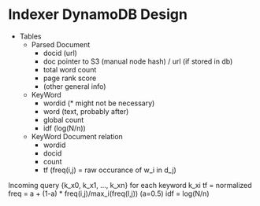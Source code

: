 # Indexer DynamoDB Design

* Tables
    + Parsed Document
        - docid (url)
        - doc pointer to S3 (manual node hash) / url (if stored in db)
        - total word count
        - page rank score
        - (other general info)
    + KeyWord
        - wordid (* might not be necessary)
        - word (text, probably after)
        - global count
        - idf (log(N/n))
    + KeyWord Document relation
        - wordid
        - docid
        - count
        - tf (freq(i,j) = raw occurance of w_i in d_j)




Incoming query
{k_x0, k_x1, ..., k_xn}
for each keyword k_xi
tf = normalized freq = a + (1-a) * freq(i,j)/max_i(freq(l,j))  (a=0.5)
idf = log(N/n)